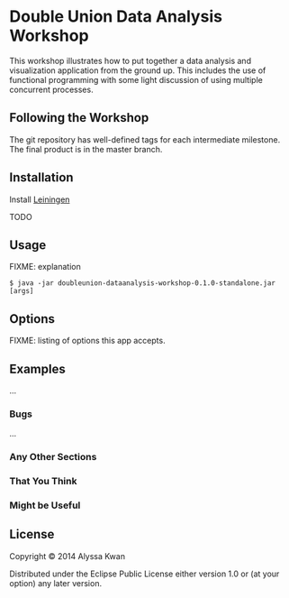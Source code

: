 # Double Union Data Analysis Workshop

This workshop illustrates how to put together a data analysis and
visualization application from the ground up.  This includes the
use of functional programming with some light discussion of using
multiple concurrent processes.

## Following the Workshop

The git repository has well-defined tags for each intermediate
milestone.  The final product is in the master branch.

## Installation

Install [Leiningen](http://leiningen.org/)

TODO

## Usage

FIXME: explanation

    $ java -jar doubleunion-dataanalysis-workshop-0.1.0-standalone.jar [args]

## Options

FIXME: listing of options this app accepts.

## Examples

...

### Bugs

...

### Any Other Sections
### That You Think
### Might be Useful

## License

Copyright © 2014 Alyssa Kwan

Distributed under the Eclipse Public License either version 1.0 or (at
your option) any later version.

